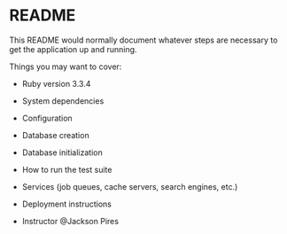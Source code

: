 # README

This README would normally document whatever steps are necessary to get the
application up and running.

Things you may want to cover:

* Ruby version
3.3.4

* System dependencies

* Configuration

* Database creation

* Database initialization

* How to run the test suite

* Services (job queues, cache servers, search engines, etc.)

* Deployment instructions

* Instructor
  @Jackson Pires
